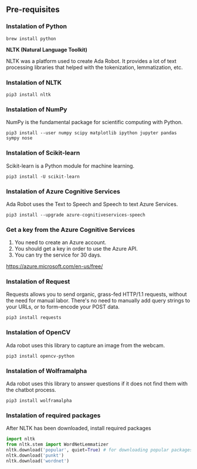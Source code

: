 ## Pre-requisites
### Instalation of Python
```
brew install python
```

**NLTK (Natural Language Toolkit)**

NLTK was a platform used to create Ada Robot. It provides a lot of text processing libraries that helped with the tokenization, lemmatization, etc.

### Instalation of NLTK
```
pip3 install nltk
```

### Instalation of NumPy
NumPy is the fundamental package for scientific computing with Python.

```
pip3 install --user numpy scipy matplotlib ipython jupyter pandas sympy nose
```

### Instalation of Scikit-learn
Scikit-learn is a Python module for machine learning.
```
pip3 install -U scikit-learn
```

### Instalation of Azure Cognitive Services
Ada Robot uses the Text to Speech and Speech to text Azure Services.
```
pip3 install --upgrade azure-cognitiveservices-speech
```

### Get a key from the Azure Cognitive Services
1. You need to create an Azure account.
1. You should get a key in order to use the Azure API.
1. You can try the service for 30 days.

https://azure.microsoft.com/en-us/free/

### Instalation of Request
Requests allows you to send organic, grass-fed HTTP/1.1 requests, without the need for manual labor. There's no need to manually add query strings to your URLs, or to form-encode your POST data. 
```
pip3 install requests
```

### Instalation of OpenCV
Ada robot uses this library to capture an image from the webcam.
```
pip3 install opencv-python
```

### Instalation of Wolframalpha
Ada robot uses this library to answer questions if it does not find them with the chatbot process.
```
pip3 install wolframalpha
```

### Instalation of required packages
After NLTK has been downloaded, install required packages
```python
import nltk
from nltk.stem import WordNetLemmatizer
nltk.download('popular', quiet=True) # for downloading popular packages
nltk.download('punkt') 
nltk.download('wordnet') 
```